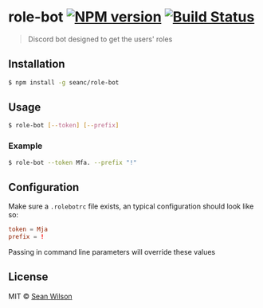 # role-bot [![NPM version](https://badge.fury.io/js/role-bot.svg)](https://npmjs.org/package/role-bot) [![Build Status](https://travis-ci.org/seanc/role-bot.svg?branch=master)](https://travis-ci.org/seanc/role-bot)

> Discord bot designed to get the users' roles

## Installation

```sh
$ npm install -g seanc/role-bot
```

## Usage

```sh
$ role-bot [--token] [--prefix]
```

### Example

```sh
$ role-bot --token Mfa. --prefix "!"
```

## Configuration

Make sure a `.rolebotrc` file exists,
an typical configuration should look like so:

```toml
token = Mja
prefix = !
```

Passing in command line parameters will override these values

## License

MIT © [Sean Wilson](https://imsean.me)
